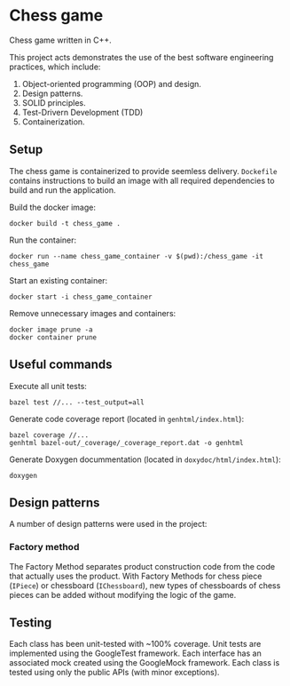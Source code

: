 # Chess game
Chess game written in C++.

This project acts demonstrates the use of the best software engineering practices, which include:
1. Object-oriented programming (OOP) and design.
2. Design patterns.
3. SOLID principles.
4. Test-Drivern Development (TDD)
5. Containerization.

## Setup
The chess game is containerized to provide seemless delivery.
`Dockefile` contains instructions to build an image with all required dependencies to build and run the application.

Build the docker image:
```
docker build -t chess_game .
```

Run the container:
```
docker run --name chess_game_container -v $(pwd):/chess_game -it chess_game
```

Start an existing container:
```
docker start -i chess_game_container
```

Remove unnecessary images and containers:
```
docker image prune -a
docker container prune
```

## Useful commands
Execute all unit tests:
```
bazel test //... --test_output=all 
```

Generate code coverage report (located in `genhtml/index.html`):
```
bazel coverage //...
genhtml bazel-out/_coverage/_coverage_report.dat -o genhtml
```

Generate Doxygen docummentation (located in `doxydoc/html/index.html`):
```
doxygen
```

## Design patterns
A number of design patterns were used in the project:

### Factory method
The Factory Method separates product construction code from the code that actually uses the product. 
With Factory Methods for chess piece (`IPiece`) or chessboard (`IChessboard`), new types of chessboards of chess pieces can
be added without modifying the logic of the game.


## Testing
Each class has been unit-tested with ~100% coverage.
Unit tests are implemented using the GoogleTest framework.
Each interface has an associated mock created using the GoogleMock framework.
Each class is tested using only the public APIs (with minor exceptions).
